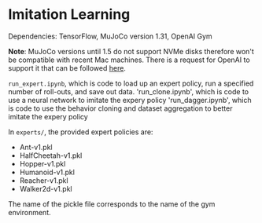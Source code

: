 # Imitation Learning

Dependencies: TensorFlow, MuJoCo version 1.31, OpenAI Gym

**Note**: MuJoCo versions until 1.5 do not support NVMe disks therefore won't be compatible with recent Mac machines.
There is a request for OpenAI to support it that can be followed [here](https://github.com/openai/gym/issues/638).

`run_expert.ipynb`, which is code to load up an expert policy, run a specified number of roll-outs, and save out data.
'run_clone.ipynb', which is code to use a neural network to imitate the expery policy
'run_dagger.ipynb', which is code to use the behavior cloning and dataset aggregation to better imitate the expery policy

In `experts/`, the provided expert policies are:
* Ant-v1.pkl
* HalfCheetah-v1.pkl
* Hopper-v1.pkl
* Humanoid-v1.pkl
* Reacher-v1.pkl
* Walker2d-v1.pkl

The name of the pickle file corresponds to the name of the gym environment.
